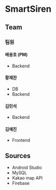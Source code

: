 # SmartSiren

## Team
### 팀원 
#### 배용호 (PM)
- Backend
#### 황재찬
- DB
- Backend
#### 김민석
- Backend
#### 김예진
- Frontend

## Sources
- Android Studio 
- MySQL
- Kakao map API
- Firebase
